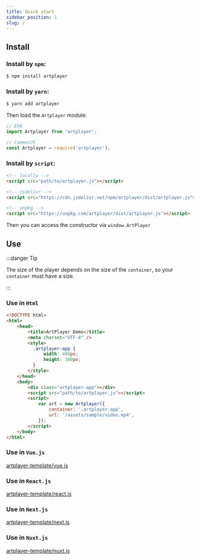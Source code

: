 ```yaml
---
title: Quick start
sidebar_position: 1
slug: /
---
```


## Install

### Install by `npm`:

```bash
$ npm install artplayer
```

### Install by `yarn`:

```bash
$ yarn add artplayer
```

Then load the `Artplayer` module:

```js
// ES6
import Artplayer from 'artplayer';

// CommonJS
const Artplayer = require('artplayer');
```

### Install by `script`:

```html
<!-- locally -->
<script src="path/to/artplayer.js"></script>

<!-- jsdelivr -->
<script src="https://cdn.jsdelivr.net/npm/artplayer/dist/artplayer.js"></script>

<!-- unpkg -->
<script src="https://unpkg.com/artplayer/dist/artplayer.js"></script>
```

Then you can access the constructor via `window.ArtPlayer`


## Use

:::danger Tip

The size of the player depends on the size of the `container`, so your `container` must have a size.

:::

### Use in `Html`

```html
<!DOCTYPE html>
<html>
    <head>
        <title>ArtPlayer Demo</title>
        <meta charset="UTF-8" />
        <style>
          .artplayer-app {
              width: 400px;
              height: 300px;
          }
        </style>
    </head>
    <body>
        <div class="artplayer-app"></div>
        <script src="path/to/artplayer.js"></script>
        <script>
            var art = new Artplayer({
                container: '.artplayer-app',
                url: '/assets/sample/video.mp4',
            });
        </script>
    </body>
</html>
```

### Use in `Vue.js`

[artplayer-template/vue.js](https://github.com/zhw2590582/ArtPlayer/tree/master/packages/artplayer-template/vue.js)

### Use in `React.js`

[artplayer-template/react.js](https://github.com/zhw2590582/ArtPlayer/tree/master/packages/artplayer-template/react.js)

### Use in `Next.js`

[artplayer-template/next.js](https://github.com/zhw2590582/ArtPlayer/tree/master/packages/artplayer-template/next.js)

### Use in `Nuxt.js`

[artplayer-template/nuxt.js](https://github.com/zhw2590582/ArtPlayer/tree/master/packages/artplayer-template/nuxt.js)
